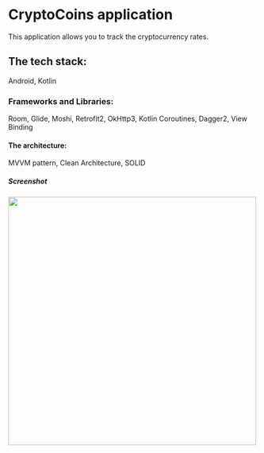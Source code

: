 # CryptoCoins application
This application allows you to track the cryptocurrency rates.
## The tech stack:
Android, Kotlin
### Frameworks and Libraries: 
Room, Glide, Moshi, Retrofit2, OkHttp3, Kotlin Coroutines, Dagger2, View Binding
#### The architecture:
MVVM pattern, Clean Architecture, SOLID
##### Screenshot
<img height="500" src="https://user-images.githubusercontent.com/61590423/121175690-0882b280-c864-11eb-9d69-2e2f0f0e456e.png" >
